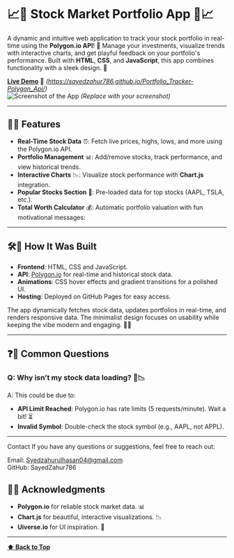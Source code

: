 # 📈💼 Stock Market Portfolio App 💼📈

A dynamic and intuitive web application to track your stock portfolio in real-time using the **Polygon.io API**! 🚀 Manage your investments, visualize trends with interactive charts, and get playful feedback on your portfolio's performance. Built with **HTML**, **CSS**, and **JavaScript**, this app combines functionality with a sleek design. 🎉

**[Live Demo](#)** 🔗 *(https://sayedzahur786.github.io/Portfolio_Tracker-Polygon_Api/)*  
![Screenshot of the App](screenshot.png) *(Replace with your screenshot)*

---

## 🚀✨ Features

- **Real-Time Stock Data** ⏰: Fetch live prices, highs, lows, and more using the Polygon.io API.
- **Portfolio Management** 📊: Add/remove stocks, track performance, and view historical trends.
- **Interactive Charts** 📉: Visualize stock performance with **Chart.js** integration.
- **Popular Stocks Section** 🌟: Pre-loaded data for top stocks (AAPL, TSLA, etc.).
- **Total Worth Calculator** 💰: Automatic portfolio valuation with fun motivational messages:
---

## 🛠️🔧 How It Was Built

- **Frontend**: HTML, CSS and JavaScript.
- **API**: [Polygon.io](https://polygon.io/) for real-time and historical stock data.
- **Animations**: CSS hover effects and gradient transitions for a polished UI.
- **Hosting**: Deployed on GitHub Pages for easy access.

The app dynamically fetches stock data, updates portfolios in real-time, and renders responsive data. The minimalist design focuses on usability while keeping the vibe modern and engaging. 🎨✨

---

## ❓🤔 Common Questions

### Q: Why isn’t my stock data loading? 🚫📉
A: This could be due to:
   - **API Limit Reached**: Polygon.io has rate limits (5 requests/minute). Wait a bit! ⏳
   - **Invalid Symbol**: Double-check the stock symbol (e.g., AAPL, not APPL).

---

Contact
If you have any questions or suggestions, feel free to reach out:

Email: Syedzahurulhasan04@gmail.com
<br>
GitHub: SayedZahur786


## 🙏🌟 Acknowledgments

- **Polygon.io** for reliable stock market data. 📊
- **Chart.js** for beautiful, interactive visualizations. 📉
- **Uiverse.io** for UI inspiration. 🎨

---

**[⬆ Back to Top](#-💼-stock-market-portfolio-app-💼-📈)**  
